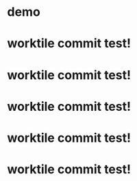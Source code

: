 # demo
# worktile commit test!

# worktile commit test!

# worktile commit test!

# worktile commit test!

# worktile commit test!
